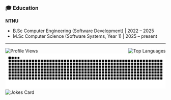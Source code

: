 ### 🎓 Education
**NTNU**  
- B.Sc Computer Engineering (Software Development) | 2022 – 2025
- M.Sc Computer Science (Software Systems, Year 1) | 2025 – present

---

<div style="display: flex; justify-content: space-between;">
  <div>
    <a href="https://www.youtube.com/watch?v=xvFZjo5PgG0" style="text-decoration: none;">
      <img height=25 align="top" src="https://komarev.com/ghpvc/?username=EmilJohns1&style=plastic&color=blueviolet" alt="Profile Views" />
    </a>
  </div>
  
  <div>
    <a href="https://www.youtube.com/watch?v=xvFZjo5PgG0" style="text-decoration: none;">
      <img height=350 align="bottom" src="https://github-readme-stats.vercel.app/api/top-langs/?username=EmilJohns1&langs_count=9&theme=calm_pink&card_width=320" alt="Top Languages" />
    </a>
  </div>
</div>

<div>
    <img src="https://raw.githubusercontent.com/EmilJohns1/EmilJohns1/output/snake.svg" alt="Snake animation" />
</div>
<div>
    <img src="https://readme-jokes.vercel.app/api?theme=radical" alt="Jokes Card" />
</div>
